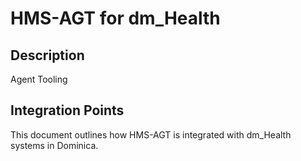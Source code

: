 # HMS-AGT for dm_Health

## Description

Agent Tooling

## Integration Points

This document outlines how HMS-AGT is integrated with dm_Health systems in Dominica.
